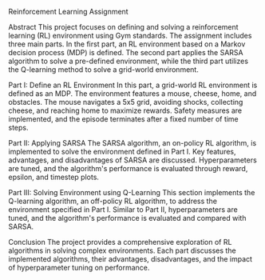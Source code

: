 Reinforcement Learning Assignment

Abstract
This project focuses on defining and solving a reinforcement learning (RL) environment using Gym standards. The assignment includes three main parts. In the first part, an RL environment based on a Markov decision process (MDP) is defined. The second part applies the SARSA algorithm to solve a pre-defined environment, while the third part utilizes the Q-learning method to solve a grid-world environment.

Part I: Define an RL Environment
In this part, a grid-world RL environment is defined as an MDP. The environment features a mouse, cheese, home, and obstacles. The mouse navigates a 5x5 grid, avoiding shocks, collecting cheese, and reaching home to maximize rewards. Safety measures are implemented, and the episode terminates after a fixed number of time steps.

Part II: Applying SARSA
The SARSA algorithm, an on-policy RL algorithm, is implemented to solve the environment defined in Part I. Key features, advantages, and disadvantages of SARSA are discussed. Hyperparameters are tuned, and the algorithm's performance is evaluated through reward, epsilon, and timestep plots.

Part III: Solving Environment using Q-Learning
This section implements the Q-learning algorithm, an off-policy RL algorithm, to address the environment specified in Part I. Similar to Part II, hyperparameters are tuned, and the algorithm's performance is evaluated and compared with SARSA.

Conclusion
The project provides a comprehensive exploration of RL algorithms in solving complex environments. Each part discusses the implemented algorithms, their advantages, disadvantages, and the impact of hyperparameter tuning on performance.
